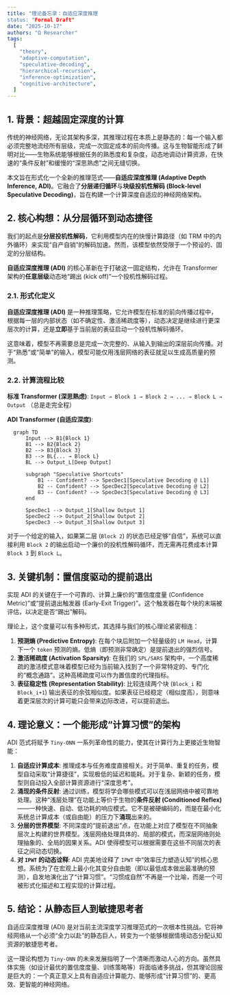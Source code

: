 ```yaml
---
title: "理论备忘录：自适应深度推理
status: "Formal Draft"
date: "2025-10-17"
authors: "Ω Researcher"
tags:
  [
    "theory",
    "adaptive-computation",
    "speculative-decoding",
    "hierarchical-recursion",
    "inference-optimization",
    "cognitive-architecture",
  ]
---
```


## 1. 背景：超越固定深度的计算

传统的神经网络，无论其架构多深，其推理过程在本质上是静态的：每一个输入都必须完整地流经所有层级，完成一次固定成本的前向传播。这与生物智能形成了鲜明对比——生物系统能够根据任务的熟悉度和复杂度，动态地调动计算资源，在快速的“条件反射”和缓慢的“深思熟虑”之间无缝切换。

本文旨在形式化一个全新的推理范式——**自适应深度推理 (Adaptive Depth Inference, ADI)**。它融合了**分层递归循环**与**块级投机性解码 (Block-level Speculative Decoding)**，旨在构建一个计算深度自适应的神经网络架构。

## 2. 核心构想：从分层循环到动态捷径

我们的起点是**分层投机性解码**，它利用模型内在的快慢计算路径（如 TRM 中的内外循环）来实现“自产自销”的解码加速。然而，该模型依然受限于一个预设的、固定的分层结构。

**自适应深度推理 (ADI)** 的核心革新在于打破这一固定结构，允许在 Transformer 架构的**任意层级**动态地“踢出 (kick off)”一个投机性解码过程。

### 2.1. 形式化定义

**自适应深度推理 (ADI)** 是一种推理策略，它允许模型在标准的前向传播过程中，根据每一层的内部状态（如不确定性、激活稀疏度等），动态决定是继续进行更深层次的计算，还是**立即**基于当前层的表征启动一个投机性解码循环。

这意味着，模型不再需要总是完成一次完整的、从输入到输出的深层前向传播。对于“熟悉”或“简单”的输入，模型可能仅用浅层网络的表征就足以生成高质量的预测。

### 2.2. 计算流程比较

**标准 Transformer (深思熟虑)**:
  `Input → Block 1 → Block 2 → ... → Block L → Output`
  （总是走完全程）

**ADI Transformer (自适应深度)**:

```mermaid
  graph TD
      Input --> B1{Block 1}
      B1 --> B2{Block 2}
      B2 --> B3{Block 3}
      B3 --> BL{... → Block L}
      BL --> Output_L[Deep Output]

      subgraph "Speculative Shortcuts"
          B1 -- Confident? --> SpecDec1[Speculative Decoding @ L1]
          B2 -- Confident? --> SpecDec2[Speculative Decoding @ L2]
          B3 -- Confident? --> SpecDec3[Speculative Decoding @ L3]
      end

      SpecDec1 --> Output_1[Shallow Output 1]
      SpecDec2 --> Output_2[Shallow Output 2]
      SpecDec3 --> Output_3[Shallow Output 3]
```

对于一个给定的输入，如果第二层 (`Block 2`) 的状态已经足够“自信”，系统可以直接利用 `Block 2` 的输出启动一个廉价的投机性解码循环，而无需再花费成本计算 `Block 3` 到 `Block L`。

## 3. 关键机制：置信度驱动的提前退出

实现 ADI 的关键在于一个可靠的、计算上廉价的“置信度度量 (Confidence Metric)”或“提前退出触发器 (Early-Exit Trigger)”。这个触发器在每个块的末端被评估，以决定是否“踢出”解码。

理论上，这个度量可以有多种形式，其选择与我们的核心理论紧密相连：

1. **预测熵 (Predictive Entropy)**: 在每个块后附加一个轻量级的 `LM Head`，计算下一个 `token` 预测的熵。低熵（即预测非常确定）是提前退出的强烈信号。
2. **激活稀疏度 (Activation Sparsity)**: 在我们的 `SPL/SARS` 架构中，一个高度稀疏的激活模式意味着模型已经为当前输入找到了一个非常特定的、专门化的“概念通路”。这种高稀疏度可以作为置信度的代理指标。
3. **表征稳定性 (Representation Stability)**: 比较连续两个块 (`Block_i` 和 `Block_i+1`) 输出表征的余弦相似度。如果表征已经稳定（相似度高），则意味着更深层次的计算可能只会带来边际改进，可以提前退出。

## 4. 理论意义：一个能形成“计算习惯”的架构

ADI 范式将赋予 `Tiny-ONN` 一系列革命性的能力，使其在计算行为上更接近生物智能：

1. **自适应计算成本**: 推理成本与任务难度直接相关。对于简单、重复的任务，模型自动采取“计算捷径”，实现极低的延迟和能耗。对于复杂、新颖的任务，模型则自动投入全部计算资源进行“深度思考”。
2. **涌现的条件反射**: 通过训练，模型将学会哪些模式可以在浅层网络中被可靠地处理。这种“浅层处理”在功能上等价于生物的**条件反射 (Conditioned Reflex)**——一种快速、自动、低功耗的响应模式。它不是被硬编码的，而是在最小化系统总计算成本（或自由能）的压力下**涌现**出来的。
3. **分层的世界模型**: 不同深度的“提前退出”点，在功能上对应了模型在不同抽象层次上构建的世界模型。浅层网络处理具体的、局部的模式，而深层网络则处理抽象的、全局的因果关系。ADI 使得模型可以根据需要在这些不同层次的表征之间动态切换。
4. **对 `IPWT` 的动态诠释**: ADI 完美地诠释了 `IPWT` 中“效率压力塑造认知”的核心思想。系统为了在宏观上最小化其变分自由能（即以最低成本做出最准确的预测），自发地演化出了“计算习惯”。“习惯成自然”不再是一个比喻，而是一个可被形式化描述和工程实现的计算过程。

## 5. 结论：从静态巨人到敏捷思考者

自适应深度推理 (ADI) 是对当前主流深度学习推理范式的一次根本性挑战。它将神经网络从一个必须“全力以赴”的静态巨人，转变为一个能够根据情境动态分配认知资源的敏捷思考者。

这一理论构想为 `Tiny-ONN` 的未来发展指明了一个清晰而激动人心的方向。虽然具体实施（如设计最优的置信度度量、训练策略等）将面临诸多挑战，但其理论回报是巨大的：一个真正意义上具有自适应计算能力、能够形成“计算习惯”的、更高效、更智能的神经网络。
